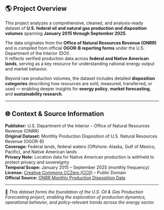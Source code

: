 ## 🌎 Project Overview

This project analyzes a comprehensive, cleaned, and analysis-ready dataset of **U.S. federal oil and natural gas production and disposition volumes** spanning **January 2015 through September 2025**.

The data originates from the **Office of Natural Resources Revenue (ONRR)** and is compiled from official **OGOR-B reporting forms** under the U.S. Department of the Interior (DOI).  
It reflects verified production data across **federal and Native American lands**, serving as a key resource for understanding national energy output and market behavior.

Beyond raw production volumes, the dataset includes detailed **disposition categories** describing how resources are sold, measured, transferred, or used — enabling deeper insights for **energy policy**, **market forecasting**, and **sustainability research**.

---

## 🌐 Context & Source Information

**Publisher:** U.S. Department of the Interior – Office of Natural Resources Revenue (ONRR)  
**Original Dataset:** Monthly Production Disposition of U.S. Natural Resources Revenue (OGOR-B)  
**Coverage:** Federal lands, federal waters (Offshore: Alaska, Gulf of Mexico, Pacific), and Native American lands  
**Privacy Note:** Location data for Native American production is withheld to protect privacy and sovereignty  
**Temporal Scope:** January 2015 – September 2025 (monthly frequency)  
**License:** [Creative Commons CCZero (CC0)](https://creativecommons.org/publicdomain/zero/1.0/) – Public Domain  
**Official Source:** [ONRR Monthly Production Disposition Data](https://revenuedata.doi.gov/downloads/production/)

---

📘 *This dataset forms the foundation of the U.S. Oil & Gas Production Forecasting project, enabling the exploration of production dynamics, operational behavior, and policy-relevant trends across the energy sector.*
